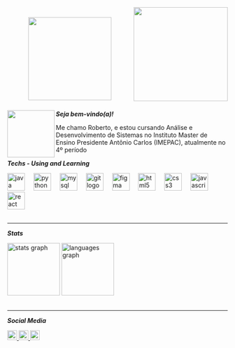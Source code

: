 <img align="right" height="215" src="https://media.tenor.com/txECdK7fodoAAAAi/blood-born-doll.gif"  />

###

<div align="center">
  <img height="190" src="https://camo.githubusercontent.com/24a531d901de0f343818ac5ded7fca0572ab2d194d2c87ec7e869667d1ac82b7/68747470733a2f2f6d656469612e74656e6f722e636f6d2f67694e727a54307451477341414141692f626f6e666972652d6461726b2d736f756c732e676966"  />
</div>

###

<img align="left" height="108" src="https://camo.githubusercontent.com/8dae24f23d38a18c0d415ed12dfac4b27ce4b52e01d41f395182e306331fcc78/68747470733a2f2f6d656469612e74656e6f722e636f6d2f563762627a695f4531514941414141692f626c6f6f64626f726e652d66726f6d736f6674776172652e676966"  />

###

  ***Seja bem-vindo(a)!*** <br>
  
  Me chamo Roberto, e estou cursando Análise e Desenvolvimento de Sistemas no Instituto Master de Ensino Presidente Antônio Carlos (IMEPAC), atualmente no 4º período 
  <br>

***Techs - Using and Learning***
  <br>
<div align="left">
  <img src="https://skillicons.dev/icons?i=java" height="40" alt="java logo"  />
  <img width="12" />
  <img src="https://skillicons.dev/icons?i=py" height="40" alt="python logo"  />
  <img width="12" />
  <img src="https://skillicons.dev/icons?i=mysql" height="40" alt="mysql logo"  />
  <img width="12" />
  <img src="https://skillicons.dev/icons?i=git" height="40" alt="git logo"  />
  <img width="12" />
  <img src="https://skillicons.dev/icons?i=figma" height="40" alt="figma logo"  />
  <img width="12" />
  <img src="https://skillicons.dev/icons?i=html" height="40" alt="html5 logo"  />
  <img width="12" />
  <img src="https://skillicons.dev/icons?i=css" height="40" alt="css3 logo"  />
  <img width="12" />
  <img src="https://skillicons.dev/icons?i=js" height="40" alt="javascript logo"  />
  <img width="12" />
  <img src="https://skillicons.dev/icons?i=react" height="40" alt="react logo"  />
</div>
  <br>

<hr>

***Stats***
<br>
<div align="left">
  <img src="https://github-readme-stats.vercel.app/api?username=robertonetoz&hide_title=false&hide_rank=false&show_icons=true&include_all_commits=false&count_private=true&disable_animations=false&theme=midnight-purple&locale=en&hide_border=false&order=1" height="120" alt="stats graph"  />
  <img src="https://github-readme-stats.vercel.app/api/top-langs?username=robertonetoz&locale=en&hide_title=false&layout=compact&card_width=320&langs_count=5&theme=midnight-purple&hide_border=false&order=2" height="120" alt="languages graph"  />
</div>
<br>

<hr>

***Social Media***
<br>
<div align="left">
  <a href="https://api.whatsapp.com/send?phone=5534984286696" target="_blank">
    <img src="https://img.shields.io/static/v1?message=Whatsapp&logo=whatsapp&label=&color=25D366&logoColor=white&labelColor=&style=for-the-badge" height="22" alt="whatsapp logo"  />
  </a>
  <a href="mailto:robertoneto.campos@gmail.com" target="_blank">
    <img src="https://img.shields.io/static/v1?message=Gmail&logo=gmail&label=&color=D14836&logoColor=white&labelColor=&style=for-the-badge" height="22" alt="gmail logo"  />
  </a>
  <a href="https://www.instagram.com/robertonetoz/" target="_blank">
    <img src="https://img.shields.io/static/v1?message=Instagram&logo=instagram&label=&color=E4405F&logoColor=white&labelColor=&style=for-the-badge" height="22" alt="instagram logo"  />
  </a>
</div>

###
